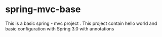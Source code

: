 spring-mvc-base
===============

This is a basic spring - mvc project . This project contain hello world and basic configuration with Spring 3.0 with annotations